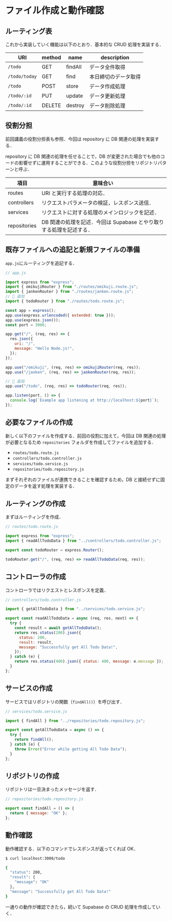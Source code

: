 # ファイル作成と動作確認

## ルーティング表

これから実装していく機能は以下のとおり．基本的な CRUD 処理を実装する．

| URI           | method | name    | description          |
| ------------- | ------ | ------- | -------------------- |
| `/todo`       | GET    | findAll | データ全件取得       |
| `/todo/today` | GET    | find    | 本日締切のデータ取得 |
| `/todo`       | POST   | store   | データ作成処理       |
| `/todo/:id`   | PUT    | update  | データ更新処理       |
| `/todo/:id`   | DELETE | destroy | データ削除処理       |

## 役割分担

前回講義の役割分担表も参照．今回は repository に DB 関連の処理を実装する．

repository に DB 関連の処理を任せることで，DB が変更された場合でも他のコードの影響せずに運用することができる．このような役割分担をリポジトリパターンと呼ぶ．

| 項目         | 意味合い                                                            |
| ------------ | ------------------------------------------------------------------- |
| routes       | URI と実行する処理の対応．                                          |
| controllers  | リクエストパラメータの検証，レスポンス送信．                        |
| services     | リクエストに対する処理のメインロジックを記述．                      |
| repositories | DB 関連の処理を記述．今回は Supabase とやり取りする処理を記述する． |

## 既存ファイルへの追記と新規ファイルの準備

`app.js`にルーティングを追記する．

```js
// app.js

import express from "express";
import { omikujiRouter } from "./routes/omikuji.route.js";
import { jankenRouter } from "./routes/janken.route.js";
// 🔽 追加
import { todoRouter } from "./routes/todo.route.js";

const app = express();
app.use(express.urlencoded({ extended: true }));
app.use(express.json());
const port = 3000;

app.get("/", (req, res) => {
  res.json({
    uri: "/",
    message: "Hello Node.js!",
  });
});

app.use("/omikuji", (req, res) => omikujiRouter(req, res));
app.use("/janken", (req, res) => jankenRouter(req, res));

// 🔽 追加
app.use("/todo", (req, res) => todoRouter(req, res));

app.listen(port, () => {
  console.log(`Example app listening at http://localhost:${port}`);
});
```

## 必要なファイルの作成

新しく以下のファイルを作成する．前回の役割に加えて，今回は DB 関連の処理が必要となるため `repositories` フォルダを作成してファイルを追加する．

- `routes/todo.route.js`
- `controllers/todo.controller.js`
- `services/todo.service.js`
- `repositories/todo.repository.js`

まずそれぞれのファイルが連携できることを確認するため，DB と接続せずに固定のデータを返す処理を実装する．

## ルーティングの作成

まずはルーティングを作成．

```js
// routes/todo.route.js

import express from "express";
import { readAllTodoData } from "../controllers/todo.controller.js";

export const todoRouter = express.Router();

todoRouter.get("/", (req, res) => readAllTodoData(req, res));
```

## コントローラの作成

コントローラではリクエストとレスポンスを定義．

```js
// controllers/todo.controller.js

import { getAllTodoData } from "../services/todo.service.js";

export const readAllTodoData = async (req, res, next) => {
  try {
    const result = await getAllTodoData();
    return res.status(200).json({
      status: 200,
      result: result,
      message: "Successfully get All Todo Data!",
    });
  } catch (e) {
    return res.status(400).json({ status: 400, message: e.message });
  }
};
```

## サービスの作成

サービスではリポジトリの関数（`findAll()`）を呼び出す．

```js
// services/todo.service.js

import { findAll } from "../repositories/todo.repository.js";

export const getAllTodoData = async () => {
  try {
    return findAll();
  } catch (e) {
    throw Error("Error while getting All Todo Data");
  }
};
```

## リポジトリの作成

リポジトリは一旦決まったメッセージを返す．

```js
// repositories/todo.repository.js

export const findAll = () => {
  return { message: "OK" };
};
```

## 動作確認

動作確認する．以下のコマンドでレスポンスが返ってくれば OK．

```bash
$ curl localhost:3000/todo

{
  "status": 200,
  "result": {
    "message": "OK"
  },
  "message": "Successfully get All Todo Data!"
}

```

一通りの動作が確認できたら，続いて Supabase の CRUD 処理を作成していく．
